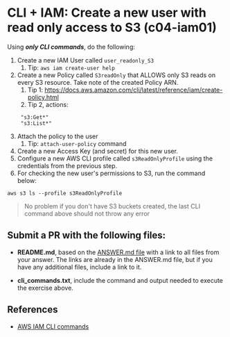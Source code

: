 # CLI + IAM: Create a new user with read only access to S3 (c04-iam01)

Using ***only CLI commands***, do the following:

1. Create a new IAM User called `user_readonly_S3`
   1. Tip: `aws iam create-user help`
2. Create a new Policy called `S3readOnly` that ALLOWS only S3 reads on every S3 resource. Take note of the created Policy ARN.
   1. Tip 1: https://docs.aws.amazon.com/cli/latest/reference/iam/create-policy.html
   2. Tip 2, actions: 
   ```
	"s3:Get*"
	"s3:List*"
	 ```
3. Attach the policy to the user
   1. Tip: `attach-user-policy` command
4. Create a new Access Key (and secret) for this new user.
5. Configure a new AWS CLI profile called `s3ReadOnlyProfile` using the credentials from the previous step.
6. For checking the new user's permissions to S3, run the command below:
```
aws s3 ls --profile s3ReadOnlyProfile
```

> No problem if you don't have S3 buckets created, the last CLI command above should not throw any error

## Submit a PR with the following files:
- **README.md**, based on the [ANSWER.md file](ANSWER.md) with a link to all files from your answer. The links are already in the ANSWER.md file, but if you have any additional files, include a link to it.

- **cli_commands.txt**, include the command and output needed to execute the exercise above.

## References
- [AWS IAM CLI commands](https://docs.aws.amazon.com/cli/latest/reference/iam/index.html#cli-aws-iam)